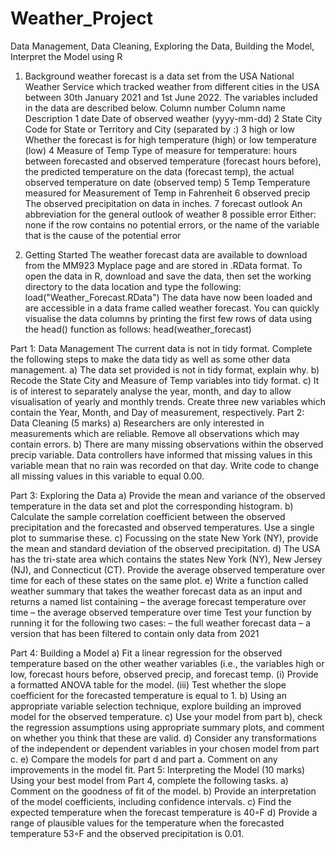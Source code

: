 # Weather_Project
Data Management, Data Cleaning, Exploring the Data, Building the Model, Interpret the Model using R 

1. Background
weather forecast is a data set from the USA National Weather Service which tracked weather
from different cities in the USA between 30th January 2021 and 1st June 2022.
The variables included in the data are described below.
Column
number
Column name Description
1 date Date of observed weather (yyyy-mm-dd)
2 State City Code for State or Territory and City (separated by :)
3 high or low
Whether the forecast is for high temperature (high)
or low temperature (low)
4 Measure of Temp
Type of measure for temperature:
hours between forecasted and observed temperature
(forecast hours before),
the predicted temperature on the data (forecast temp),
the actual observed temperature on date (observed temp)
5 Temp Temperature measured for Measurement of Temp in Fahrenheit
6 observed precip The observed precipitation on data in inches.
7 forecast outlook An abbreviation for the general outlook of weather
8 possible error
Either:
none if the row contains no potential errors,
or the name of the variable that is the cause of the potential error

3. Getting Started
The weather forecast data are available to download from the MM923 Myplace page and are
stored in .RData format. To open the data in R, download and save the data, then set the working
directory to the data location and type the following:
load("Weather_Forecast.RData")
The data have now been loaded and are accessible in a data frame called weather forecast. You
can quickly visualise the data columns by printing the first few rows of data using the head()
function as follows:
head(weather_forecast)

Part 1: Data Management
The current data is not in tidy format. Complete the following steps to make the data tidy as well
as some other data management.
a) The data set provided is not in tidy format, explain why.
b) Recode the State City and Measure of Temp variables into tidy format.
c) It is of interest to separately analyse the year, month, and day to allow visualisation of yearly
and monthly trends. Create three new variables which contain the Year, Month, and Day of
measurement, respectively.
Part 2: Data Cleaning (5 marks)
a) Researchers are only interested in measurements which are reliable. Remove all observations
which may contain errors.
b) There are many missing observations within the observed precip variable. Data controllers
have informed that missing values in this variable mean that no rain was recorded on that
day. Write code to change all missing values in this variable to equal 0.00.

Part 3: Exploring the Data
a) Provide the mean and variance of the observed temperature in the data set and plot the
corresponding histogram.
b) Calculate the sample correlation coefficient between the observed precipitation and the forecasted
and observed temperatures. Use a single plot to summarise these.
c) Focussing on the state New York (NY), provide the mean and standard deviation of the
observed precipitation.
d) The USA has the tri-state area which contains the states New York (NY), New Jersey (NJ),
and Connecticut (CT). Provide the average observed temperature over time for each of these
states on the same plot.
e) Write a function called weather summary that takes the weather forecast data as an input
and returns a named list containing
– the average forecast temperature over time
– the average observed temperature over time
Test your function by running it for the following two cases:
– the full weather forecast data
– a version that has been filtered to contain only data from 2021

Part 4: Building a Model 
a) Fit a linear regression for the observed temperature based on the other weather variables (i.e.,
the variables high or low, forecast hours before, observed precip, and forecast temp.
(i) Provide a formatted ANOVA table for the model.
(iii) Test whether the slope coefficient for the forecasted temperature is equal to 1.
b) Using an appropriate variable selection technique, explore building an improved model for the
observed temperature.
c) Use your model from part b), check the regression assumptions using appropriate summary
plots, and comment on whether you think that these are valid.
d) Consider any transformations of the independent or dependent variables in your chosen model
from part c.
e) Compare the models for part d and part a. Comment on any improvements in the model fit.
Part 5: Interpreting the Model (10 marks)
Using your best model from Part 4, complete the following tasks.
a) Comment on the goodness of fit of the model.
b) Provide an interpretation of the model coefficients, including confidence intervals.
c) Find the expected temperature when the forecast temperature is 40◦F
d) Provide a range of plausible values for the temperature when the forecasted temperature 53◦F
and the observed precipitation is 0.01.


